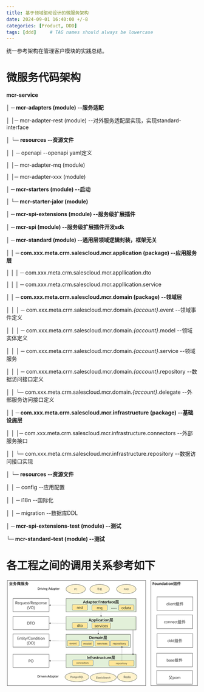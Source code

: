 ```yaml
---
title: 基于领域驱动设计的微服务架构
date: 2024-09-01 16:40:00 +/-8
categories: [Product, DDD]
tags: [ddd]     # TAG names should always be lowercase
---
```


统一参考架构在管理客户模块的实践总结。

# 微服务代码架构

**mcr-service**

 **│ ─ mcr-adapters (module)                                    --服务适配**

 │   │─ mcr-adapter-rest (module)                            --对外服务适配层实现，实现standard-interface

 **│**     └─ **resources                                     --资源文件**     

 │      │ ─ openapi                                            --openapi yaml定义

 │   │─ mcr-adapter-mq (module)

 │   │─ mcr-adapter-xxx (module)

 **│ ─ mcr-starters (module)                                   --启动**

 **│   └─ mcr-starter-jalor (module)**

 **│ ─ mcr-spi-extensions (module)                              --服务级扩展插件**

 **│ ─ mcr-spi (module)                                     --服务级扩展插件开发sdk**

 **│ ─ mcr-standard (module)                                    --通用层领域逻辑封装，框架无关**

 **│   │ ─ com.xxx.meta.crm.salescloud.mcr.application (package)            --应用服务层**

 **│   │   │ ─** com.xxx.meta.crm.salescloud.mcr.appllication.dto

 **│   │   │ ─** com.xxx.meta.crm.salescloud.mcr.appllication.service

 **│   │ ─ com.xxx.meta.crm.salescloud.mcr.domain (package)            --领域层** 

 │   │   │ ─ com.xxx.meta.crm.salescloud.mcr.domain.*{account}*.event        --领域事件定义

 │   │   │ ─ com.xxx.meta.crm.salescloud.mcr.domain.*{account}*.model       --领域实体定义

 │   │   │ ─ com.xxx.meta.crm.salescloud.mcr.domain.*{account}*.service        --领域服务

 │   │   │ ─ com.xxx.meta.crm.salescloud.mcr.domain.*{account}*.repository      --数据访问接口定义

 │   │   └─ com.xxx.meta.crm.salescloud.mcr.domain.*{account}*.delegate       --外部服务访问接口定义

 **│   │ ─ com.xxx.meta.crm.salescloud.mcr.infrastructure (package)          --基础设施层**

 │   │   │─ com.xxx.meta.crm.salescloud.mcr.infrastructure.connectors       --外部服务接口

 │   │   └─ com.xxx.meta.crm.salescloud.mcr.infrastructure.repository       --数据访问接口实现   

 **│**   └─ **resources                                     --资源文件**     

 │      │ ─ config                                        --应用配置

 │      │ ─ i18n                                         --国际化    

 │      │ ─ migration                                    --数据库DDL

 **│ ─ mcr-spi-extensions-test (module)                            --测试** 

 **└─ mcr-standard-test (module)                                 --测试** 



# 各工程之间的调用关系参考如下

![](../assets/images/microservices.png)
